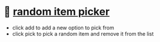 # 🌯 [random item picker](https://dbedggood.github.io/random-item-picker/)

- click add to add a new option to pick from
- click pick to pick a random item and remove it from the list
